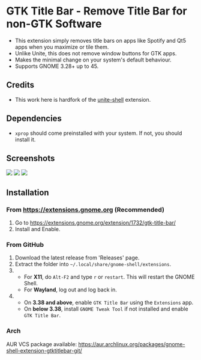 # GTK Title Bar - Remove Title Bar for non-GTK Software

- This extension simply removes title bars on apps like Spotify and Qt5 apps when you maximize or tile them.
- Unlike Unite, this does not remove window buttons for GTK apps.
- Makes the minimal change on your system's default behaviour.
- Supports GNOME 3.28+ up to 45.

## Credits

- This work here is hardfork of the [unite-shell](https://github.com/hardpixel/unite-shell) extension. 

## Dependencies

- `xprop` should come preinstalled with your system. If not, you should install it.

## Screenshots
[<img src="ss_1.png">](ss_1.png)
[<img src="ss_2.png">](ss_2.png)
[<img src="ss_3.png" >](ss_3.png)

## Installation

### From https://extensions.gnome.org (Recommended)

1. Go to https://extensions.gnome.org/extension/1732/gtk-title-bar/
2. Install and Enable.

### From GitHub

1. Download the latest release from 'Releases' page.
2. Extract the folder into `~/.local/share/gnome-shell/extensions`.
3. 
   * For **X11**, do `Alt-F2` and  type `r` or `restart`. This will restart the GNOME Shell.
   * For **Wayland**, log out and log back in.
4. 
   * On **3.38 and above**, enable `GTK Title Bar` using the `Extensions` app.
   * On **below 3.38**, install `GNOME Tweak Tool` if not installed and enable `GTK Title Bar`.

### Arch

AUR VCS package available: https://aur.archlinux.org/packages/gnome-shell-extension-gtktitlebar-git/
